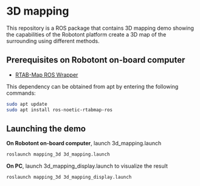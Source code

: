 # 3D mapping
This repository is a ROS package that contains 3D mapping demo showing the capabilities of the Robotont platform create a 3D map of the surrounding using different methods.

## Prerequisites on Robotont on-board computer
 * [RTAB-Map ROS Wrapper](http://wiki.ros.org/rtabmap)

This dependency can be obtained from apt by entering the following commands:

```bash
sudo apt update
sudo apt install ros-noetic-rtabmap-ros
```

## Launching the demo
**On Robotont on-board computer**, launch 3d_mapping.launch<br/>
```bash
roslaunch mapping_3d 3d_mapping.launch
```

**On PC**, launch 3d_mapping_display.launch to visualize the result<br/>

```bash
roslaunch mapping_3d 3d_mapping_display.launch
```